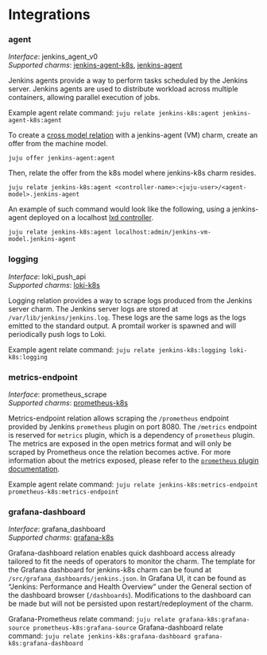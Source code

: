 # Integrations

### agent

_Interface_: jenkins_agent_v0  
_Supported charms_: [jenkins-agent-k8s](https://charmhub.io/jenkins-agent-k8s),
[jenkins-agent](https://charmhub.io/jenkins-agent)

Jenkins agents provide a way to perform tasks scheduled by the Jenkins server. Jenkins agents are
used to distribute workload across multiple containers, allowing parallel execution of jobs.

Example agent relate command: `juju relate jenkins-k8s:agent jenkins-agent-k8s:agent`

To create a [cross model relation](https://juju.is/docs/olm/manage-cross-model-integrations) with
a jenkins-agent (VM) charm, create an offer from the machine model.

`juju offer jenkins-agent:agent`

Then, relate the offer from the k8s model where jenkins-k8s charm resides.

`juju relate jenkins-k8s:agent <controller-name>:<juju-user>/<agent-model>.jenkins-agent`

An example of such command would look like the following, using a jenkins-agent deployed on a
localhost
[lxd controller](https://juju.is/docs/olm/get-started-with-juju#heading--prepare-your-cloud).

`juju relate jenkins-k8s:agent localhost:admin/jenkins-vm-model.jenkins-agent`

### logging

_Interface_: loki_push_api  
_Supported charms_: [loki-k8s](https://charmhub.io/loki-k8s)

Logging relation provides a way to scrape logs produced from the Jenkins server charm. The Jenkins 
server logs are stored at `/var/lib/jenkins/jenkins.log`. These logs are the same logs as the logs 
emitted to the standard output. A promtail worker is spawned and will periodically push logs to
Loki.

Example agent relate command: `juju relate jenkins-k8s:logging loki-k8s:logging`

### metrics-endpoint

_Interface_: prometheus_scrape  
_Supported charms_: [prometheus-k8s](https://charmhub.io/prometheus-k8s)

Metrics-endpoint relation allows scraping the `/prometheus` endpoint provided by Jenkins
`prometheus` plugin on port 8080. The `/metrics` endpoint is reserved for `metrics` plugin, which
is a dependency of `prometheus` plugin. The metrics are exposed in the open metrics format and will
only be scraped by Prometheus once the relation becomes active. For more information about the
metrics exposed, please refer to the
[`prometheus` plugin documentation](https://plugins.jenkins.io/prometheus/).

Example agent relate command: 
`juju relate jenkins-k8s:metrics-endpoint prometheus-k8s:metrics-endpoint`

### grafana-dashboard

_Interface_: grafana_dashboard  
_Supported charms_: [grafana-k8s](https://charmhub.io/grafana-k8s)

Grafana-dashboard relation enables quick dashboard access already tailored to fit the needs of 
operators to monitor the charm. The template for the Grafana dashboard for jenkins-k8s charm can be
found at `/src/grafana_dashboards/jenkins.json`. In Grafana UI, it can be found as “Jenkins: 
Performance and Health Overview” under the General section of the dashboard browser 
(`/dashboards`). Modifications to the dashboard can be made but will not be persisted upon
restart/redeployment of the charm.

Grafana-Prometheus relate command: `juju relate grafana-k8s:grafana-source prometheus-k8s:grafana-source`
Grafana-dashboard relate command: `juju relate jenkins-k8s:grafana-dashboard grafana-k8s:grafana-dashboard`

